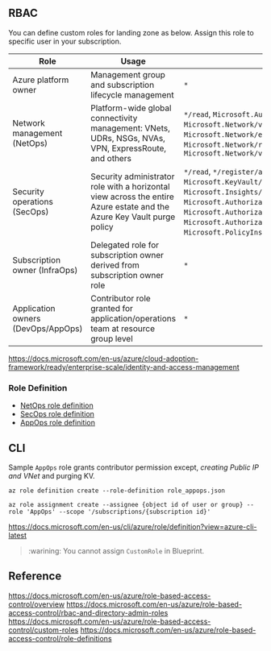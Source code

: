 ## RBAC

You can define custom roles for landing zone as below. Assign this role to specific user in your subscription.

| Role | Usage | Actions | No actions |
|---|---|---|---|
| Azure platform owner               | Management group and subscription lifecycle management                                                           | `*`                                                                                                                                                                                                                  |                                                                                                                                                                                         |
| Network management (NetOps)        | Platform-wide global connectivity management: VNets, UDRs, NSGs, NVAs, VPN, ExpressRoute, and others            | `*/read`, `Microsoft.Authorization/*/write`, `Microsoft.Network/vpnGateways/*`, `Microsoft.Network/expressRouteCircuits/*`, `Microsoft.Network/routeTables/write`, `Microsoft.Network/vpnSites/*`                              |                                                                                                                                                                               |
| Security operations (SecOps)       | Security administrator role with a horizontal view across the entire Azure estate and the Azure Key Vault purge policy | `*/read`, `*/register/action`, `Microsoft.KeyVault/locations/deletedVaults/purge/action`, `Microsoft.Insights/alertRules/*`, `Microsoft.Authorization/policyDefinitions/*`, `Microsoft.Authorization/policyAssignments/*`, `Microsoft.Authorization/policySetDefinitions/*`, `Microsoft.PolicyInsights/*`, `Microsoft.Security/*` |                                                                            |
| Subscription owner (InfraOps)      | Delegated role for subscription owner derived from subscription owner role                                       | `*`                                                                                                                                                                                                                  | `Microsoft.Authorization/*/write`, `Microsoft.Network/vpnGateways/*`, `Microsoft.Network/expressRouteCircuits/*`, `Microsoft.Network/routeTables/write`, `Microsoft.Network/vpnSites/*` |
| Application owners (DevOps/AppOps) | Contributor role granted for application/operations team at resource group level                                 | `*`                                                                                                                                                                                                                | `Microsoft.Network/publicIPAddresses/write`, `Microsoft.Network/virtualNetworks/write`, `Microsoft.KeyVault/locations/deletedVaults/purge/action`                                         |


https://docs.microsoft.com/en-us/azure/cloud-adoption-framework/ready/enterprise-scale/identity-and-access-management

### Role Definition

- [NetOps role definition](./role_netops.json)
- [SecOps role definition](./role_secops.json)
- [AppOps role definition](./role_appops.json)

## CLI

Sample `AppOps` role grants contributor permission except, _creating Public IP and VNet_ and purging KV. 

```
az role definition create --role-definition role_appops.json

az role assignment create --assignee {object id of user or group} --role 'AppOps' --scope '/subscriptions/{subscription id}'
```



https://docs.microsoft.com/en-us/cli/azure/role/definition?view=azure-cli-latest

> :warining: You cannot assign `CustomRole` in Blueprint.

## Reference

https://docs.microsoft.com/en-us/azure/role-based-access-control/overview
https://docs.microsoft.com/en-us/azure/role-based-access-control/rbac-and-directory-admin-roles
https://docs.microsoft.com/en-us/azure/role-based-access-control/custom-roles
https://docs.microsoft.com/en-us/azure/role-based-access-control/role-definitions
